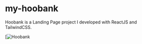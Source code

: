 # my-hoobank

Hoobank is a Landing Page project I developed with ReactJS and TailwindCSS. 

[![Hoobank](https://github.com/altBeck/my-hoobank/blob/main/hoobank.png)
